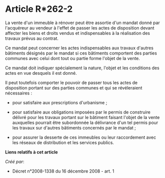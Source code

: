# Article R*262-2

La vente d'un immeuble à rénover peut être assortie d'un mandat donné par l'acquéreur au vendeur à l'effet de passer les
actes de disposition devant affecter les biens et droits vendus et indispensables à la réalisation des travaux prévus au
contrat. 

Ce mandat peut concerner les actes indispensables aux travaux d'autres bâtiments désignés par le mandat si ces bâtiments
comportent des parties communes avec celui dont tout ou partie forme l'objet de la vente. 

Ce mandat doit indiquer spécialement la nature, l'objet et les conditions des actes en vue desquels il est donné. 

Il peut toutefois comporter le pouvoir de passer tous les actes de disposition portant sur des parties communes et qui se
révéleraient nécessaires : 

- pour satisfaire aux prescriptions d'urbanisme ; 

- pour satisfaire aux obligations imposées par le permis de construire délivré pour les travaux portant sur le bâtiment
faisant l'objet de la vente auxquelles pourrait être subordonnée la délivrance d'un tel permis pour les travaux sur d'autres
bâtiments concernés par le mandat ; 

- pour assurer la desserte de ces immeubles ou leur raccordement avec les réseaux de distribution et les services publics.

**Liens relatifs à cet article**

_Créé par_:

  - Décret n°2008-1338 du 16 décembre 2008 - art. 1
